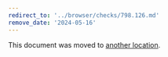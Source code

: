 ```yaml
---
redirect_to: '../browser/checks/798.126.md'
remove_date: '2024-05-16'
---
```


This document was moved to [another location](../browser/checks/798.126.md).

<!-- This redirect file can be deleted after 2024-05-16. -->
<!-- Redirects that point to other docs in the same project expire in three months. -->
<!-- Redirects that point to docs in a different project or site (for example, link is not relative and starts with `https:`) expire in one year. -->
<!-- Before deletion, see: https://docs.gitlab.com/ee/development/documentation/redirects.html -->
